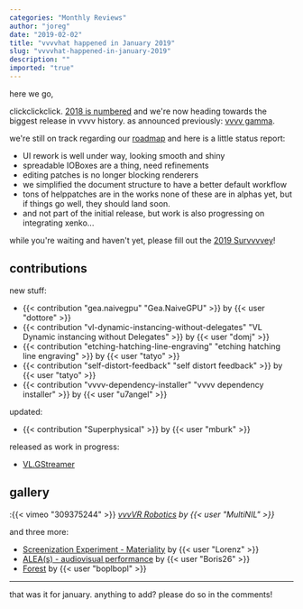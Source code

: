 ```yaml
---
categories: "Monthly Reviews"
author: "joreg"
date: "2019-02-02"
title: "vvvvhat happened in January 2019"
slug: "vvvvhat-happened-in-january-2019"
description: ""
imported: "true"
---
```



here we go, 

clickclickclick. [2018 is numbered](/blog/2019/vvvv-in-numbers-2018) and we're now heading towards the biggest release in vvvv history. as announced previously: [vvvv gamma](/blog/2018/the-road-to-gamma).

we're still on track regarding our [roadmap](https://betadocs.vvvv.org/roadmap.html) and here is a little status report:
- UI rework is well under way, looking smooth and shiny
- spreadable IOBoxes are a thing, need refinements
- editing patches is no longer blocking renderers
- we simplified the document structure to have a better default workflow
- tons of helppatches are in the works
none of these are in alphas yet, but if things go well, they should land soon.
- and not part of the initial release, but work is also progressing on integrating xenko...

while you're waiting and haven't yet, please fill out the [2019 Survvvvey](https://goo.gl/forms/g3t6gwSwUfZwMOyd2)!

##  contributions

<!--{SPLIT()}-->
new stuff:
- {{< contribution "gea.naivegpu" "Gea.NaiveGPU" >}} by {{< user "dottore" >}}
- {{< contribution "vl-dynamic-instancing-without-delegates" "VL Dynamic instancing without Delegates" >}} by {{< user "domj" >}}
- {{< contribution "etching-hatching-line-engraving" "etching hatching line engraving" >}} by {{< user "tatyo" >}}
- {{< contribution "self-distort-feedback" "self distort feedback" >}} by {{< user "tatyo" >}}
- {{< contribution "vvvv-dependency-installer" "vvvv dependency installer" >}} by {{< user "u7angel" >}}
<!--~~~-->
updated:
- {{< contribution "Superphysical" >}} by {{< user "mburk" >}}

released as work in progress:
- [VL.GStreamer](https://discourse.vvvv.org/t/gstreamer-video-playback-in-vl/16612)
<!--{SPLIT}-->

##  gallery

:{{< vimeo "309375244" >}}
*[vvvVR Robotics](/blog/vvvvr%20robotics) by {{< user "MultiNIL" >}}*

and three more:
- [Screenization Experiment - Materiality](/blog/screenization-experiment-materiality) by {{< user "Lorenz" >}}
- [ALEA(s) - audiovisual performance](/blog/alea(s)-audiovisual-performance) by {{< user "Boris26" >}}
- [Forest](https://vimeo.com/311857556) by {{< user "boplbopl" >}}

---

that was it for january. anything to add? please do so in the comments!



